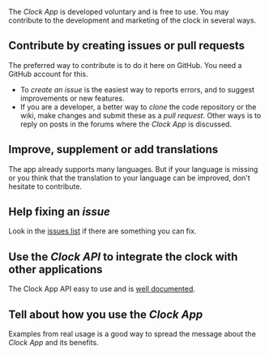 The *Clock App* is developed voluntary and is free to use.
You may contribute to the development and marketing of the clock in several ways.

## Contribute by creating issues or pull requests
The preferred way to contribute is to do it here on GitHub. You need a GitHub account for this.
* To *create an issue* is the easiest way to reports errors, and to suggest improvements or new features. 
* If you are a developer, a better way to *clone* the code repository or the wiki, make changes and submit these as a *pull request*.
Other ways is to reply on posts in the forums where the *Clock App* is discussed.

## Improve, supplement or add translations
The app already supports many languages. 
But if your language is missing or you think that the translation to your language can be improved,
don't hesitate to contribute.

## Help fixing an *issue*
Look in the [issues list](https://github.com/tellurianinteractive/Tellurian.Trains.ModuleMeetingApp/issues) if there are something you can fix. 

## Use the *Clock API* to integrate the clock with other applications
The Clock App API easy to use and is [well documented](API-Guidelines). 

## Tell about how you use the *Clock App*
Examples from real usage is a good way to spread the message about the *Clock App* and its benefits.
